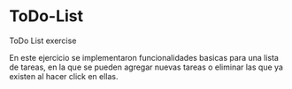 # ToDo-List
ToDo List exercise

En este ejercicio se implementaron funcionalidades basicas para una lista de tareas, en la que se pueden agregar nuevas tareas o eliminar las que ya existen al hacer click en ellas.
